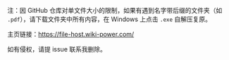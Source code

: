 注：因 GitHub 仓库对单文件大小的限制，如果有遇到名字带后缀的文件夹（如 `.pdf`），请下载文件夹中所有内容，在 Windows 上点击 `.exe` 自解压复原。

主页链接：https://file-host.wiki-power.com/

如有侵权，请提 issue 联系我删除。
